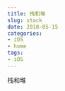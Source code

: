 ```yaml
---
title: 栈和堆
slug: stack
date: 2018-05-15
categories:
- iOS
- home
tags:
- iOS
---
```


栈和堆
<!--more-->
